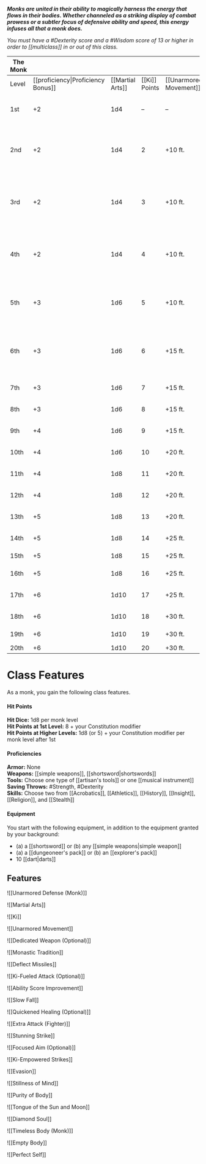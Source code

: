 **_Monks are united in their ability to magically harness the energy that flows in their bodies. Whether channeled as a striking display of combat prowess or a subtler focus of defensive ability and speed, this energy infuses all that a monk does._**

_You must have a #Dexterity score and a #Wisdom score of 13 or higher in order to [[multiclass]] in or out of this class._

| The Monk |                                    |                  |               |                        |                                                                                  |
| -------- | ---------------------------------- | ---------------- | ------------- | ---------------------- | -------------------------------------------------------------------------------- |
| Level    | [[proficiency\|Proficiency Bonus]] | [[Martial Arts]] | [[Ki]] Points | [[Unarmored Movement]] | Features                                                                         |
| 1st      | +2                                 | 1d4              | –             | –                      | [[Unarmored Defense (Monk)]], [[Martial Arts]]                                   |
| 2nd      | +2                                 | 1d4              | 2             | +10 ft.                | [[Ki]], [[Unarmored Movement]], _[[Dedicated Weapon (Optional)]]_                |
| 3rd      | +2                                 | 1d4              | 3             | +10 ft.                | [[Monastic Tradition]], [[Deflect Missiles]], _[[Ki-Fueled Attack (Optional)]]_  |
| 4th      | +2                                 | 1d4              | 4             | +10 ft.                | [[Ability Score Improvement]], [[Slow Fall]], _[[Quickened Healing (Optional)]]_ |
| 5th      | +3                                 | 1d6              | 5             | +10 ft.                | [[Extra Attack (Fighter)]], [[Stunning Strike]], _[[Focused Aim (Optional)]]_    |
| 6th      | +3                                 | 1d6              | 6             | +15 ft.                | [[Ki-Empowered Strikes]], [[Monastic Tradition]] feature                         |
| 7th      | +3                                 | 1d6              | 7             | +15 ft.                | [[Evasion]], [[Stillness of Mind]]                                               |
| 8th      | +3                                 | 1d6              | 8             | +15 ft.                | [[Ability Score Improvement]]                                                    |
| 9th      | +4                                 | 1d6              | 9             | +15 ft.                | [[Unarmored Movement]] improvement                                               |
| 10th     | +4                                 | 1d6              | 10            | +20 ft.                | [[Purity of Body]]                                                               |
| 11th     | +4                                 | 1d8              | 11            | +20 ft.                | [[Monastic Tradition]] feature                                                   |
| 12th     | +4                                 | 1d8              | 12            | +20 ft.                | [[Ability Score Improvement]]                                                    |
| 13th     | +5                                 | 1d8              | 13            | +20 ft.                | [[Tongue of the Sun and Moon]]                                                   |
| 14th     | +5                                 | 1d8              | 14            | +25 ft.                | [[Diamond Soul]]                                                                 |
| 15th     | +5                                 | 1d8              | 15            | +25 ft.                | [[Timeless Body (Monk)]]                                                         |
| 16th     | +5                                 | 1d8              | 16            | +25 ft.                | [[Ability Score Improvement]]                                                    |
| 17th     | +6                                 | 1d10             | 17            | +25 ft.                | [[Monastic Tradition]] feature                                                   |
| 18th     | +6                                 | 1d10             | 18            | +30 ft.                | [[Empty Body]]                                                                   |
| 19th     | +6                                 | 1d10             | 19            | +30 ft.                | [[Ability Score Improvement]]                                                    |
| 20th     | +6                                 | 1d10             | 20            | +30 ft.                | [[Perfect Self]]                                                                 |

# Class Features
As a monk, you gain the following class features.

#### Hit Points
**Hit Dice:** 1d8 per monk level  
**Hit Points at 1st Level:** 8 + your Constitution modifier  
**Hit Points at Higher Levels:** 1d8 (or 5) + your Constitution modifier per monk level after 1st

#### Proficiencies
**Armor:** None  
**Weapons:** [[simple weapons]], [[shortsword|shortswords]]  
**Tools:** Choose one type of [[artisan's tools]] or one [[musical instrument]]  
**Saving Throws:** #Strength, #Dexterity  
**Skills:** Choose two from [[Acrobatics]], [[Athletics]], [[History]], [[Insight]], [[Religion]], and [[Stealth]]

#### Equipment
You start with the following equipment, in addition to the equipment granted by your background:
- (a) a [[shortsword]] or (b) any [[simple weapons|simple weapon]]
- (a) a [[dungeoneer's pack]] or (b) an [[explorer's pack]]
- 10 [[dart|darts]]

## Features

![[Unarmored Defense (Monk)]]

![[Martial Arts]]

![[Ki]]

![[Unarmored Movement]]

![[Dedicated Weapon (Optional)]]  

![[Monastic Tradition]]

![[Deflect Missiles]]

![[Ki-Fueled Attack (Optional)]]

![[Ability Score Improvement]]

![[Slow Fall]]

![[Quickened Healing (Optional)]]

![[Extra Attack (Fighter)]]

![[Stunning Strike]]

![[Focused Aim (Optional)]]

![[Ki-Empowered Strikes]]

![[Evasion]]

![[Stillness of Mind]]

![[Purity of Body]]

![[Tongue of the Sun and Moon]]

![[Diamond Soul]]

![[Timeless Body (Monk)]]

![[Empty Body]]

![[Perfect Self]]
